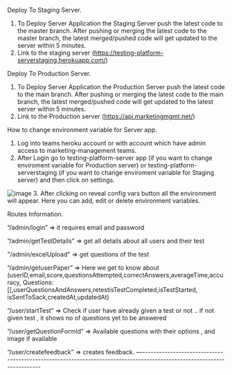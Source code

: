 Deploy To Staging Server.
1. To Deploy Server Application the Staging Server push the latest code to the master branch. After pushing or merging the latest code to the master branch, the latest merged/pushed code will get updated to the server within 5 minutes.
3. Link to the staging server (https://testing-platform-serverstaging.herokuapp.com/) 

Deploy To Production Server.
1. To Deploy Server Application the Production Server push the latest code to the main branch. After pushing or merging the latest code to the main branch, the latest merged/pushed code will get updated to the latest server within 5 minutes.
3. Link to the Production server (https://api.marketingmgmt.net/)

How to change environment variable for Server app.
1. Log into teams heroku account or with account which have admin access to marketing-management teams.
2. After Login go to testing-platform-server app (if you want to change enviroment variable for Production server) or testing-platform-serverstaging (if you want to change enviroment variable for Staging server) and then click on settings. 

![image](https://user-images.githubusercontent.com/50096917/209548870-011ec664-649e-4a45-9db1-276e45c1dc42.png)
3. After clicking on reveal config vars button all the environment will appear. Here you can add, edit or delete environment variables.

Routes Information.

“/admin/login” => it requires email and password

“/admin/getTestDetails” => get all details about all users and their test

"/admin/excelUpload" => get questions of the test

“/admin/getuserPaper” => Here we get to know about (userID,email,score,questionsAttempted,correctAnswers,averageTime,accuracy, Questions:[],userQuestionsAndAnswers,retestisTestCompleted,isTestStarted, isSentToSack,createdAt,updatedAt)

“/user/startTest” => Check if user have already given a test or not .. if not given test , it shows no of questions yet to be answered

“/user/getQuestionFormId” => Available questions with their options , and image if available

“/user/createfeedback” => creates feedback. —-----------------------------------------------------------------------------------------------------------------------







